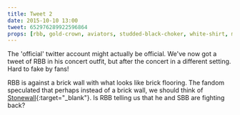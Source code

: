 ```yaml
---
title: Tweet 2
date: 2015-10-10 13:00
tweet: 652976289922596864
props: [rbb, gold-crown, aviators, studded-black-choker, white-shirt, marine-corps-costume, pink-sneakers, freddie-mustache, ]
---
```

The 'official' twitter account might actually be official. We've now got a tweet of RBB in his concert outfit, but after the concert in a different setting. Hard to fake by fans!

RBB is against a brick wall with what looks like brick flooring. The fandom speculated that perhaps instead of a brick wall, we should think of [Stonewall](http://unintentionalarry.tumblr.com/post/130986224765/stonewall-means-fight-back){:target="_blank"}. Is RBB telling us that he and SBB are fighting back?
